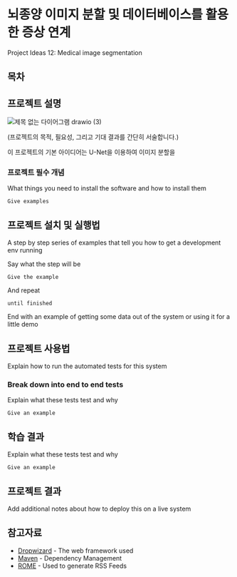 # 뇌종양 이미지 분할 및 데이터베이스를 활용한 증상 연계

Project Ideas 12: Medical image segmentation

## 목차

## 프로젝트 설명

![제목 없는 다이어그램 drawio (3)](https://github.com/user-attachments/assets/901f884e-2dcb-4017-b9b3-6f407b783b08)

(프로젝트의 목적, 필요성, 그리고 기대 결과를 간단히 서술합니다.)

이 프로젝트의 기본 아이디어는 U-Net을 이용하여 이미지 분할을 


### 프로젝트 필수 개념

What things you need to install the software and how to install them

```
Give examples
```

## 프로젝트 설치 및 실행법

A step by step series of examples that tell you how to get a development env running

Say what the step will be

```
Give the example
```

And repeat

```
until finished
```

End with an example of getting some data out of the system or using it for a little demo

## 프로젝트 사용법 

Explain how to run the automated tests for this system

### Break down into end to end tests

Explain what these tests test and why

```
Give an example
```

## 학습 결과

Explain what these tests test and why

```
Give an example
```

## 프로젝트 결과

Add additional notes about how to deploy this on a live system

## 참고자료

* [Dropwizard](http://www.dropwizard.io/1.0.2/docs/) - The web framework used
* [Maven](https://maven.apache.org/) - Dependency Management
* [ROME](https://rometools.github.io/rome/) - Used to generate RSS Feeds
